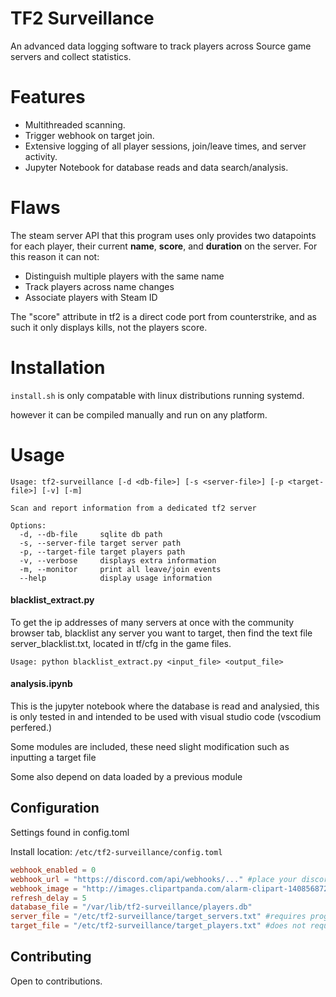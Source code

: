 # TF2 Surveillance

An advanced data logging software to track players across Source game servers and collect statistics.

# Features

- Multithreaded scanning.
- Trigger webhook on target join.
- Extensive logging of all player sessions, join/leave times, and server activity.
- Jupyter Notebook for database reads and data search/analysis.

# Flaws

The steam server API that this program uses only provides two datapoints for each player, their current **name**, **score**, and **duration** on the server.
For this reason it can not:
- Distinguish multiple players with the same name
- Track players across name changes
- Associate players with Steam ID

The "score" attribute in tf2 is a direct code port from counterstrike, and as such it only displays kills, not the players score.

# Installation

```install.sh``` is only compatable with linux distributions running systemd.

however it can be compiled manually and run on any platform.

# Usage

```plaintext
Usage: tf2-surveillance [-d <db-file>] [-s <server-file>] [-p <target-file>] [-v] [-m]

Scan and report information from a dedicated tf2 server

Options:
  -d, --db-file     sqlite db path
  -s, --server-file target server path
  -p, --target-file target players path
  -v, --verbose     displays extra information
  -m, --monitor     print all leave/join events
  --help            display usage information
```

#### blacklist_extract.py

To get the ip addresses of many servers at once with the community browser tab, blacklist any server you want to target, then find the text file server_blacklist.txt, located in tf/cfg in the game files.
```plaintext
Usage: python blacklist_extract.py <input_file> <output_file>
```

#### analysis.ipynb

This is the jupyter notebook where the database is read and analysied, this is only tested in and intended to be used with visual studio code (vscodium perfered.)

Some modules are included, these need slight modification such as inputting a target file

Some also depend on data loaded by a previous module

## Configuration

Settings found in config.toml

Install location: ```/etc/tf2-surveillance/config.toml```

```toml
webhook_enabled = 0
webhook_url = "https://discord.com/api/webhooks/..." #place your discord webhook here
webhook_image = "http://images.clipartpanda.com/alarm-clipart-1408568727.png"
refresh_delay = 5
database_file = "/var/lib/tf2-surveillance/players.db"
server_file = "/etc/tf2-surveillance/target_servers.txt" #requires program restart to reload
target_file = "/etc/tf2-surveillance/target_players.txt" #does not require restart to reload
```

## Contributing

Open to contributions.
